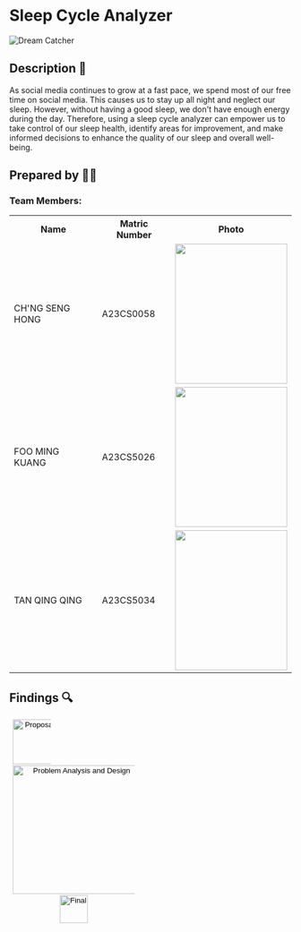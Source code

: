 </head>
<body>
    <h1>Sleep Cycle Analyzer</h1>
    <img src="https://github.com/jjn7702/SECJ1023-PT2/assets/150900178/bec247d3-bbdc-4940-9817-29c4c17f6f90" alt="Dream Catcher">
    <h2>Description 📝</h2>
    <p>As social media continues to grow at a fast pace, we spend most of our free time on social media. This causes us to stay up all night and neglect our sleep. However, without having a good sleep, we don't have enough energy during the day. Therefore, using a sleep cycle analyzer can empower us to take control of our sleep health, identify areas for improvement, and make informed decisions to enhance the quality of our sleep and overall well-being.</p>
    <h2>Prepared by 🧑‍💻</h2>
    <h3>Team Members: </h3>
    <table>
        <tr>
            <th>Name</th>
            <th>Matric Number</th>
            <th>Photo</th>
        </tr>
        <tr>
            <td>CH'NG SENG HONG</td>
            <td>A23CS0058</td>
            <td><img src="https://github.com/jjn7702/SECJ1023-PT2/assets/150900178/ee315019-8a10-4db7-892c-f6a3e6ef1784" width="200" height="250"></td>
        </tr>
        <tr>
            <td>FOO MING KUANG</td>
            <td>A23CS5026</td>
            <td><img src="https://github.com/jjn7702/SECJ1023-PT2/assets/150900178/f191eb78-40b9-4193-b934-a0f6c288dc19" width="200" height="250"></td>
        </tr>
        <tr>
            <td>TAN QING QING</td>
            <td>A23CS5034</td>
            <td><img src="https://github.com/jjn7702/SECJ1023-PT2/assets/150900178/59af6334-c9d6-4217-8e5c-055084485c31" width="200" height="250"></td>
        </tr>
    </table>
    <h2>Findings 🔍</h2>
    <a href="https://github.com/jjn7702/SECJ1023-PT2/tree/main/Submission/sec08_23242/DreamCatcher/Proposal">
        <button style="width: 80px; border: none; background-color: transparent; cursor: pointer;">
        <img alt="Proposal" src="https://img.shields.io/badge/Proposal-%23003366" style="width: 80px;">
        </button>
    <br />
    <a href="https://github.com/jjn7702/SECJ1023-PT2/tree/main/Submission/sec08_23242/DreamCatcher/Problem%20Analysis%20and%20Design%20">
        <button style="width: 230px; border: none; background-color: transparent; cursor: pointer;">
        <img alt="Problem Analysis and Design" src="https://img.shields.io/badge/Problem%20analysis%20and%20design-%23003366" style="width: 230px;">
        </button>
        <br />
    <a href="https://github.com/jjn7702/SECJ1023-PT2/tree/main/Submission/sec08_23242/DreamCatcher/Final">
        <button style="width: 230px; border: none; background-color: transparent; cursor: pointer;">
        <img alt="Final" src="https://img.shields.io/badge/Final-%23003366" style="width: 50px;">
        </button>
</a>
</body>
</html>
